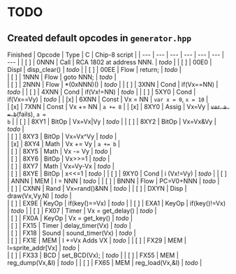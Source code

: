 # TODO

## Created default opcodes in `generator.hpp`

Finished | Opcode | Type | C | Chip-8 script |
| --- | --- | --- | --- | --- | --- | --- |
| [ ] | 0NNN | Call | RCA 1802 at address NNN. | *todo* |
| [ ] | 00E0 | Displ | disp_clear()	| *todo* |
| [ ] | 00EE | Flow | return; | *todo* |	
| [ ] | 1NNN | Flow | goto NNN; | *todo* |	
| [ ] | 2NNN | Flow | *(0xNNN)() | *todo* |	
| [ ] | 3XNN | Cond | if(Vx==NN) | *todo* |	
| [ ] | 4XNN | Cond | if(Vx!=NN) | *todo* |	
| [ ] | 5XY0 | Cond | if(Vx==Vy) | *todo* |	
| [x] | 6XNN | Const | Vx = NN | <code>var x = 0</code>, <code>x = 10</code> |	
| [x] | 7XNN | Const | Vx += NN | <code>a += 8</code> |	
| [x] | 8XY0 | Assig | Vx=Vy | ~~<code>var a = b</code>~~(fails), <code>a = b</code> |
| [ ] | 8XY1 | BitOp | Vx=Vx\|Vy | *todo* |	
| [ ] | 8XY2 | BitOp | Vx=Vx&Vy | *todo* |	
| [ ] | 8XY3 | BitOp | Vx=Vx^Vy | *todo* |	
| [x] | 8XY4 | Math | Vx += Vy | <code>a += b</code> |	
| [ ] | 8XY5 | Math | Vx -= Vy | *todo* |	
| [ ] | 8XY6 | BitOp | Vx>>=1 | *todo* |	
| [ ] | 8XY7 | Math | Vx=Vy-Vx | *todo* |	
| [ ] | 8XYE | BitOp | x<<=1 | *todo* |	
| [ ] | 9XY0 | Cond | i (Vx!=Vy) | *todo* |	
| [ ] | ANNN | MEM | I = NNN | *todo* |	
| [ ] | BNNN | Flow | PC=V0+NNN | *todo* |	
| [ ] | CXNN | Rand | Vx=rand()&NN | *todo* |
| [ ] | DXYN | Disp | draw(Vx,Vy,N) | *todo* |	
| [ ] | EX9E | KeyOp | if(key()==Vx) | *todo* |	
| [ ] | EXA1 | KeyOp | if(key()!=Vx) | *todo* |	
| [ ] | FX07 | Timer | Vx = get_delay() | *todo* |	
| [ ] | FX0A | KeyOp | Vx = get_key() | *todo* |	
| [ ] | FX15 | Timer | delay_timer(Vx) | *todo* |	
| [ ] | FX18 | Sound | sound_timer(Vx) | *todo* |	
| [ ] | FX1E | MEM | I +=Vx	Adds VX | *todo* | 
| [ ] | FX29 | MEM | I=sprite_addr[Vx] | *todo* |	
| [ ] | FX33 | BCD | set_BCD(Vx); | *todo* |
| [ ] | FX55 | MEM | reg_dump(Vx,&I) | *todo* |	
| [ ] | FX65 | MEM | reg_load(Vx,&I) | *todo* |